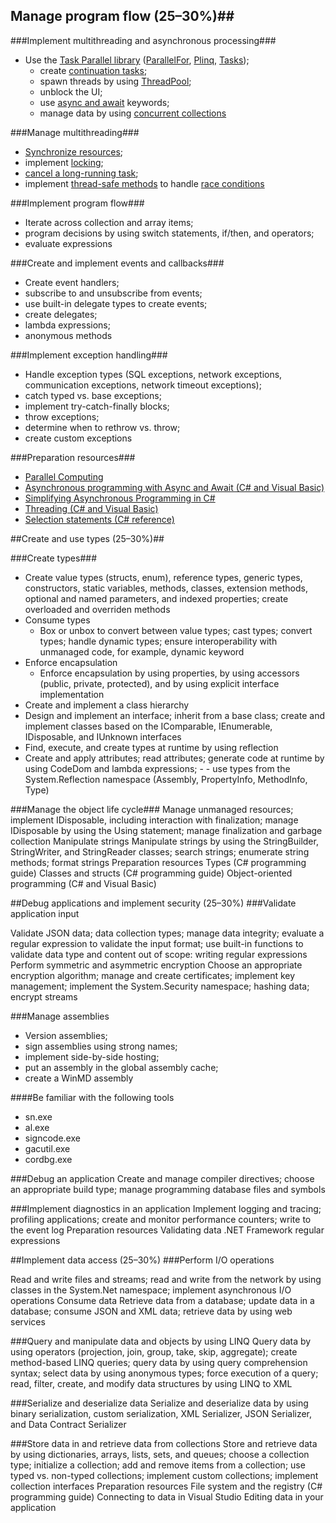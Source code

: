##  Manage program flow (25–30%)##
###Implement multithreading and asynchronous processing###


- Use the [Task Parallel library](http://msdn.microsoft.com/en-us/library/dd460717.aspx "http://msdn.microsoft.com/en-us/library/dd460717.aspx") ([ParallelFor](http://msdn.microsoft.com/en-us/library/system.threading.tasks.parallel.for.aspx "http://msdn.microsoft.com/en-us/library/system.threading.tasks.parallel.for.aspx"), [Plinq](http://msdn.microsoft.com/en-us/library/dd997425.aspx "http://msdn.microsoft.com/en-us/library/dd997425.aspx"), [Tasks](http://msdn.microsoft.com/en-us/library/system.threading.tasks.task.aspx "http://msdn.microsoft.com/en-us/library/system.threading.tasks.task.aspx")); 
	- create [continuation tasks](http://msdn.microsoft.com/en-us/library/ee372288.aspx "http://msdn.microsoft.com/en-us/library/ee372288.aspx"); 
	- spawn threads by using [ThreadPool](http://msdn.microsoft.com/en-us/library/h4732ks0.aspx "http://msdn.microsoft.com/en-us/library/h4732ks0.aspx"); 
	- unblock the UI; 
	- use [async and await](http://msdn.microsoft.com/en-us/library/vstudio/hh191443.aspx "http://msdn.microsoft.com/en-us/library/vstudio/hh191443.aspx") keywords; 
	- manage data by using [concurrent collections](http://msdn.microsoft.com/en-us/library/dd997305.aspx "http://msdn.microsoft.com/en-us/library/dd997305.aspx")

###Manage multithreading###
- [Synchronize resources](http://msdn.microsoft.com/en-us/library/z8chs7ft.aspx "http://msdn.microsoft.com/en-us/library/z8chs7ft.aspx"); 
- implement [locking](https://msdn.microsoft.com/en-us/library/mt679037.aspx "https://msdn.microsoft.com/en-us/library/mt679037.aspx"); 
- [cancel a long-running task](http://msdn.microsoft.com/en-us/library/dd997396.aspx "http://msdn.microsoft.com/en-us/library/dd997396.aspx"); 
- implement [thread-safe methods](https://msdn.microsoft.com/en-us/library/a8544e2s(v=vs.120).aspx "https://msdn.microsoft.com/en-us/library/a8544e2s(v=vs.120).aspx") to handle [race conditions](https://msdn.microsoft.com/en-us/library/a8544e2s(v=vs.120).aspx "https://msdn.microsoft.com/en-us/library/a8544e2s(v=vs.120).aspx")

###Implement program flow###
- Iterate across collection and array items; 
- program decisions by using switch statements, if/then, and operators; 
- evaluate expressions

###Create and implement events and callbacks###
- Create event handlers; 
- subscribe to and unsubscribe from events; 
- use built-in delegate types to create events; 
- create delegates; 
- lambda expressions; 
- anonymous methods

###Implement exception handling###
- Handle exception types (SQL exceptions, network exceptions, communication exceptions, network timeout exceptions); 
- catch typed vs. base exceptions; 
- implement try-catch-finally blocks; 
- throw exceptions; 
- determine when to rethrow vs. throw; 
- create custom exceptions

###Preparation resources###
- [Parallel Computing](http://msdn.microsoft.com/en-gb/concurrency/default.aspx "http://msdn.microsoft.com/en-gb/concurrency/default.aspx")
- [Asynchronous programming with Async and Await (C# and Visual Basic)](http://msdn.microsoft.com/library/vstudio/hh191443.aspx "http://msdn.microsoft.com/library/vstudio/hh191443.aspx")
- [Simplifying Asynchronous Programming in C#](http://geekswithblogs.net/MarkPearl/archive/2011/10/11/simplifying-asynchronous-programming-in-c.aspx "http://geekswithblogs.net/MarkPearl/archive/2011/10/11/simplifying-asynchronous-programming-in-c.aspx")
- [Threading (C# and Visual Basic)](http://msdn.microsoft.com/library/ms173178.aspx "http://msdn.microsoft.com/library/ms173178.aspx")
- [Selection statements (C# reference)](http://msdn.microsoft.com/library/vstudio/676s4xab.aspx "http://msdn.microsoft.com/library/vstudio/676s4xab.aspx")

##Create and use types (25–30%)##

###Create types###

- Create value types (structs, enum), reference types, generic types, constructors, static variables, methods, classes, extension methods, optional and named parameters, and indexed properties; create overloaded and overriden methods
- Consume types
	- Box or unbox to convert between value types; cast types; convert types; handle dynamic types; ensure interoperability with unmanaged code, for example, dynamic keyword
- Enforce encapsulation
	- Enforce encapsulation by using properties, by using accessors (public, private, protected), and by using explicit interface implementation
- Create and implement a class hierarchy
- Design and implement an interface; inherit from a base class; create and implement classes based on the IComparable, IEnumerable, IDisposable, and IUnknown interfaces
- Find, execute, and create types at runtime by using reflection
- Create and apply attributes; read attributes; generate code at runtime by using CodeDom and lambda expressions; - - use types from the System.Reflection namespace (Assembly, PropertyInfo, MethodInfo, Type)

###Manage the object life cycle###
Manage unmanaged resources; implement IDisposable, including interaction with finalization; manage IDisposable by using the Using statement; manage finalization and garbage collection
Manipulate strings
Manipulate strings by using the StringBuilder, StringWriter, and StringReader classes; search strings; enumerate string methods; format strings
Preparation resources
Types (C# programming guide)
Classes and structs (C# programming guide)
Object-oriented programming (C# and Visual Basic)

##Debug applications and implement security (25–30%)
###Validate application input

Validate JSON data; data collection types; manage data integrity; evaluate a regular expression to validate the input format; use built-in functions to validate data type and content out of scope: writing regular expressions
Perform symmetric and asymmetric encryption
Choose an appropriate encryption algorithm; manage and create certificates; implement key management; implement the System.Security namespace; hashing data; encrypt streams

###Manage assemblies
- Version assemblies; 
- sign assemblies using strong names; 
- implement side-by-side hosting; 
- put an assembly in the global assembly cache; 
- create a WinMD assembly

####Be familiar with the following tools

- sn.exe
- al.exe
- signcode.exe
- gacutil.exe
- cordbg.exe

###Debug an application
Create and manage compiler directives; choose an appropriate build type; manage programming database files and symbols

###Implement diagnostics in an application
Implement logging and tracing; profiling applications; create and monitor performance counters; write to the event log
Preparation resources
Validating data
.NET Framework regular expressions

##Implement data access (25–30%)
###Perform I/O operations

Read and write files and streams; read and write from the network by using classes in the System.Net namespace; implement asynchronous I/O operations
Consume data
Retrieve data from a database; update data in a database; consume JSON and XML data; retrieve data by using web services

###Query and manipulate data and objects by using LINQ
Query data by using operators (projection, join, group, take, skip, aggregate); create method-based LINQ queries; query data by using query comprehension syntax; select data by using anonymous types; force execution of a query; read, filter, create, and modify data structures by using LINQ to XML

###Serialize and deserialize data
Serialize and deserialize data by using binary serialization, custom serialization, XML Serializer, JSON Serializer, and Data Contract Serializer

###Store data in and retrieve data from collections
Store and retrieve data by using dictionaries, arrays, lists, sets, and queues; choose a collection type; initialize a collection; add and remove items from a collection; use typed vs. non-typed collections; implement custom collections; implement collection interfaces
Preparation resources
File system and the registry (C# programming guide)
Connecting to data in Visual Studio
Editing data in your application